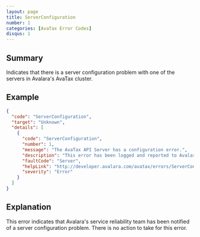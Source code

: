 ```yaml
---
layout: page
title: ServerConfiguration
number: 1
categories: [AvaTax Error Codes]
disqus: 1
---
```


## Summary

Indicates that there is a server configuration problem with one of the servers in Avalara's AvaTax cluster.

## Example

```json
{
  "code": "ServerConfiguration",
  "target": "Unknown",
  "details": [
    {
      "code": "ServerConfiguration",
      "number": 1,
      "message": "The AvaTax API Server has a configuration error.",
      "description": "This error has been logged and reported to Avalara system administrators.  No action is required.",
      "faultCode": "Server",
      "helpLink": "http://developer.avalara.com/avatax/errors/ServerConfiguration",
      "severity": "Error"
    }
  ]
}
```

## Explanation

This error indicates that Avalara's service reliability team has been notified of a server configuration problem.  There is no action to take for this error.
